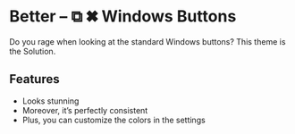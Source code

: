 
# Better – ⧉ ✖ Windows Buttons

Do you rage when looking at the standard Windows buttons? This theme is the Solution.

## Features

- Looks stunning
- Moreover, it’s perfectly consistent
- Plus, you can customize the colors in the settings
